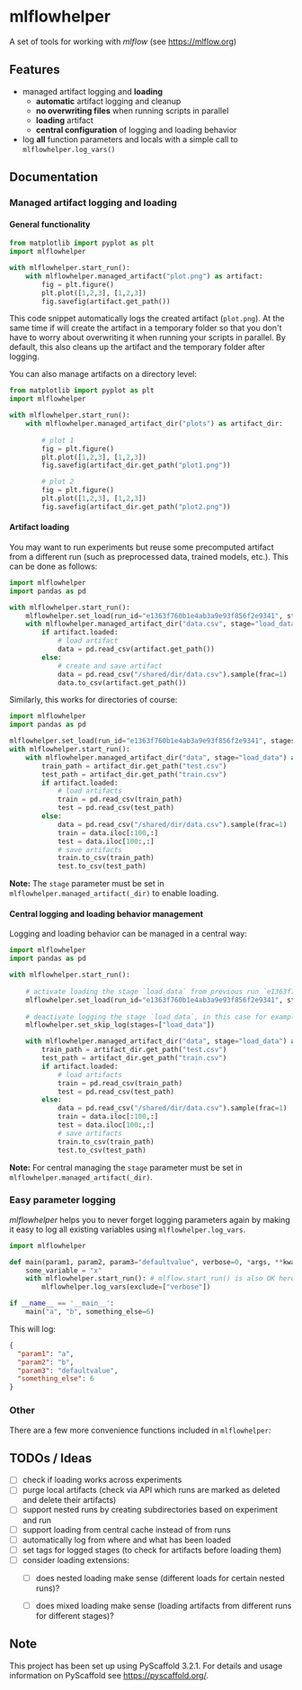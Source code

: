 # mlflowhelper

A set of tools for working with *mlflow* (see https://mlflow.org)

## Features

* managed artifact logging and **loading**
    * **automatic** artifact logging and cleanup
    * **no overwriting files** when running scripts in parallel 
    * **loading** artifact 
    * **central configuration** of logging and loading behavior
* log **all** function parameters and locals with a simple call to `mlflowhelper.log_vars()`


## Documentation

### Managed artifact logging and loading

#### General functionality

```python
from matplotlib import pyplot as plt
import mlflowhelper

with mlflowhelper.start_run():
    with mlflowhelper.managed_artifact("plot.png") as artifact:
        fig = plt.figure()
        plt.plot([1,2,3], [1,2,3])
        fig.savefig(artifact.get_path())
```
This code snippet automatically logs the created artifact (`plot.png`).
At the same time if will create the artifact in a temporary folder so that you don't have to worry about 
overwriting it when running your scripts in parallel. 
By default, this also cleans up the artifact and the temporary folder after logging.

You can also manage artifacts on a directory level:
```python
from matplotlib import pyplot as plt
import mlflowhelper

with mlflowhelper.start_run():
    with mlflowhelper.managed_artifact_dir("plots") as artifact_dir:
    
        # plot 1
        fig = plt.figure()
        plt.plot([1,2,3], [1,2,3])
        fig.savefig(artifact_dir.get_path("plot1.png"))

        # plot 2
        fig = plt.figure()
        plt.plot([1,2,3], [1,2,3])
        fig.savefig(artifact_dir.get_path("plot2.png"))
```

#### Artifact loading
You may want to run experiments but reuse some precomputed artifact from a different run (such 
as preprocessed data, trained models, etc.). This can be done as follows:
```python
import mlflowhelper
import pandas as pd

with mlflowhelper.start_run():
    mlflowhelper.set_load(run_id="e1363f760b1e4ab3a9e93f856f2e9341", stages=["load_data"]) # activate loading from previous run
    with mlflowhelper.managed_artifact_dir("data.csv", stage="load_data") as artifact:
        if artifact.loaded:
            # load artifact
            data = pd.read_csv(artifact.get_path())
        else:
            # create and save artifact
            data = pd.read_csv("/shared/dir/data.csv").sample(frac=1)
            data.to_csv(artifact.get_path())
```

Similarly, this works for directories of course:
```python
import mlflowhelper
import pandas as pd

mlflowhelper.set_load(run_id="e1363f760b1e4ab3a9e93f856f2e9341", stages=["load_data"]) # activate loading from previous run
with mlflowhelper.start_run():
    with mlflowhelper.managed_artifact_dir("data", stage="load_data") as artifact_dir:
        train_path = artifact_dir.get_path("test.csv")
        test_path = artifact_dir.get_path("train.csv")
        if artifact.loaded:
            # load artifacts
            train = pd.read_csv(train_path)
            test = pd.read_csv(test_path)
        else:
            data = pd.read_csv("/shared/dir/data.csv").sample(frac=1)
            train = data.iloc[:100,:]
            test = data.iloc[100:,:]
            # save artifacts
            train.to_csv(train_path)
            test.to_csv(test_path)
```

**Note:** The `stage` parameter must be set in `mlflowhelper.managed_artifact(_dir)` to enable loading.

#### Central logging and loading behavior management

Logging and loading behavior can be managed in a central way:
```python
import mlflowhelper
import pandas as pd

with mlflowhelper.start_run():
    
    # activate loading the stage `load_data` from previous run `e1363f760b1e4ab3a9e93f856f2e9341`
    mlflowhelper.set_load(run_id="e1363f760b1e4ab3a9e93f856f2e9341", stages=["load_data"])
    
    # deactivate logging the stage `load_data`, in this case for example because it was loaded from a previous run
    mlflowhelper.set_skip_log(stages=["load_data"])

    with mlflowhelper.managed_artifact_dir("data", stage="load_data") as artifact_dir:
        train_path = artifact_dir.get_path("test.csv")
        test_path = artifact_dir.get_path("train.csv")
        if artifact.loaded:
            # load artifacts
            train = pd.read_csv(train_path)
            test = pd.read_csv(test_path)
        else:
            data = pd.read_csv("/shared/dir/data.csv").sample(frac=1)
            train = data.iloc[:100,:]
            test = data.iloc[100:,:]
            # save artifacts
            train.to_csv(train_path)
            test.to_csv(test_path)
``` 

**Note:** For central managing the `stage` parameter must be set in `mlflowhelper.managed_artifact(_dir)`.


### Easy parameter logging

*mlflowhelper* helps you to never forget logging parameters again by making it easy to log all existing variables
using `mlflowhelper.log_vars`.

```python
import mlflowhelper

def main(param1, param2, param3="defaultvalue", verbose=0, *args, **kwargs):
    some_variable = "x"
    with mlflowhelper.start_run(): # mlflow.start_run() is also OK here
        mlflowhelper.log_vars(exclude=["verbose"])

if __name__ == '__main__':
    main("a", "b", something_else=6)
```
This will log:
```json
{
  "param1": "a",
  "param2": "b",
  "param3": "defaultvalue",
  "something_else": 6
}
```


### Other
There are a few more convenience functions included in `mlflowhelper`:


## TODOs / Ideas
- [ ] check if loading works across experiments
- [ ] purge local artifacts (check via API which runs are marked as deleted and delete their artifacts)
- [ ] support nested runs by creating subdirectories based on experiment and run
- [ ] support loading from central cache instead of from runs
- [ ] automatically log from where and what has been loaded
- [ ] set tags for logged stages (to check for artifacts before loading them)
- [ ] consider loading extensions:
  - [ ] does nested loading make sense (different loads for certain nested runs)?
  - [ ] does mixed loading make sense (loading artifacts from different runs for different stages)?


## Note
This project has been set up using PyScaffold 3.2.1. For details and usage
information on PyScaffold see https://pyscaffold.org/.
